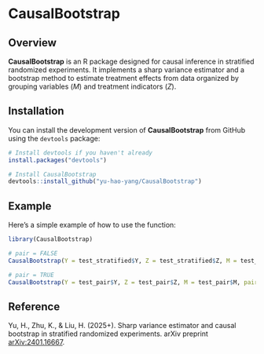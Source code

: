
<!-- README.md is generated from README.Rmd. Please edit that file -->

# CausalBootstrap

## Overview

**CausalBootstrap** is an R package designed for causal inference in
stratified randomized experiments. It implements a sharp variance
estimator and a bootstrap method to estimate treatment effects from data
organized by grouping variables ($M$) and treatment indicators ($Z$).

## Installation

You can install the development version of **CausalBootstrap** from
GitHub using the `devtools` package:

``` r
# Install devtools if you haven't already
install.packages("devtools")

# Install CausalBootstrap
devtools::install_github("yu-hao-yang/CausalBootstrap")
```

## Example

Here’s a simple example of how to use the function:

``` r
library(CausalBootstrap)

# pair = FALSE
CausalBootstrap(Y = test_stratified$Y, Z = test_stratified$Z, M = test_stratified$M)

# pair = TRUE
CausalBootstrap(Y = test_pair$Y, Z = test_pair$Z, M = test_pair$M, pair = TRUE)
```

## Reference

Yu, H., Zhu, K., & Liu, H. (2025+). Sharp variance estimator and causal
bootstrap in stratified randomized experiments. arXiv preprint
[arXiv:2401.16667](https://arxiv.org/abs/2401.16667).
